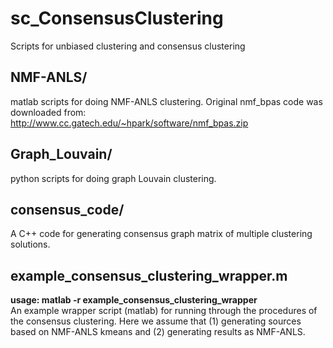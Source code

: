 # sc_ConsensusClustering
Scripts for unbiased clustering and consensus clustering

**NMF-ANLS/**
----------
matlab scripts for doing NMF-ANLS clustering.
Original nmf_bpas code was downloaded from: http://www.cc.gatech.edu/~hpark/software/nmf_bpas.zip

**Graph_Louvain/**
----------
python scripts for doing graph Louvain clustering.

**consensus_code/**
----------
A C++ code for generating consensus graph matrix of multiple clustering solutions.

**example_consensus_clustering_wrapper.m**
----------
**usage: matlab -r example_consensus_clustering_wrapper**<br>
An example wrapper script (matlab) for running through the procedures of the consensus clustering.
Here we assume that (1) generating sources based on NMF-ANLS kmeans and (2) generating results as NMF-ANLS.
